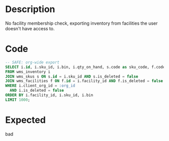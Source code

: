 # Description

No facility membership check, exporting inventory from facilities the user doesn't have access to.

# Code

```sql
-- SAFE: org-wide export
SELECT i.id, i.sku_id, i.bin, i.qty_on_hand, s.code as sku_code, f.code as facility_code
FROM wms_inventory i
JOIN wms_skus s ON s.id = i.sku_id AND s.is_deleted = false
JOIN wms_facilities f ON f.id = i.facility_id AND f.is_deleted = false
WHERE i.client_org_id = :org_id
  AND i.is_deleted = false
ORDER BY i.facility_id, i.sku_id, i.bin
LIMIT 1000;
```

# Expected

bad